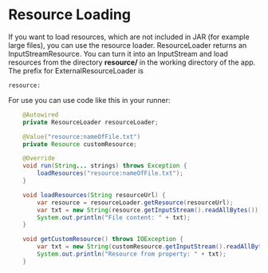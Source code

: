# Resource Loading

If you want to load resources, which are not included in JAR (for example large files), you can use the resource loader.
ResourceLoader returns an InputStreamResource. You can turn it into an InputStream and load resources from the directory **resource/**  in the working directory of the app.
The prefix for ExternalResourceLoader is 

```
resource:
```

For use you can use code like this in your runner:
```java
    @Autowired
    private ResourceLoader resourceLoader;

    @Value("resource:nameOfFile.txt")
    private Resource customResource;

    @Override
    void run(String... strings) throws Exception {
        loadResources("resource:nameOfFile.txt");
    }

    void loadResources(String resourceUrl) {
        var resource = resourceLoader.getResource(resourceUrl);
        var txt = new String(resource.getInputStream().readAllBytes());
        System.out.println("File content: " + txt);
    }

    void getCustomResource() throws IOException {
        var txt = new String(customResource.getInputStream().readAllBytes());
        System.out.println("Resource from property: " + txt);
    }
```

